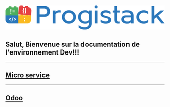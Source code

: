 ![progistack](./progistack.png)
-------------------------------------------------------------------------------------
Salut, Bienvenue sur la documentation de l'environnement Dev!!!
-------------------------------------------------------------------------------------

-----
[Micro service](/Master/Microservice/Coursier.md)
-----

-----
[Odoo](/Master/Odoo/Odoo-V15/Installation.md)
-----


